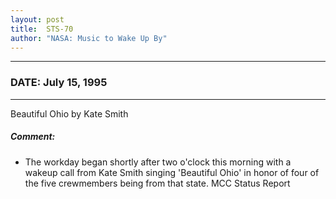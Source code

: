 ```yaml
---
layout: post
title:  STS-70
author: "NASA: Music to Wake Up By"
---
```


----
### DATE: July 15, 1995
----
Beautiful Ohio by Kate Smith

##### Comment:
* The workday began shortly after two o'clock this morning with a wakeup call from Kate Smith singing 'Beautiful Ohio' in honor of four of the five crewmembers being from that state. MCC Status Report
